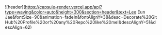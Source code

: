 ![header](https://capsule-render.vercel.app/api?type=waving&color=auto&height=300&section=header&text=Lee Eun Jae&fontSize=90&animation=fadeIn&fontAlignY=38&desc=Decorate%20GitHub%20Profile%20or%20any%20Repo%20like%20me!&descAlignY=51&descAlign=62)

